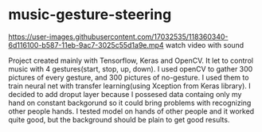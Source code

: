 # music-gesture-steering
https://user-images.githubusercontent.com/17032535/118360340-6d116100-b587-11eb-9ac7-3025c55d1a9e.mp4
watch video with sound</br>

Project created mainly with Tensorflow, Keras and OpenCV. It let to control music with 4 gestures(start, stop, up, down). I used openCV to gather 300 pictures of every gesture, and 300 pictures of no-gesture. I used them to train neural net with transfer learning(using Xception from Keras library). I decided to add droput layer because I possesed data containg only my hand on constant backgorund so it could bring problems with recognizing other people hands. I tested model on hands of other people and it worked quite good, but the background should be plain to get good results.
